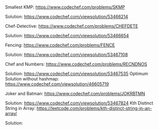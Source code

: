 Smallest KMP: 
  https://www.codechef.com/problems/SKMP
  
  Solution: 
  https://www.codechef.com/viewsolution/53466214
  
  
Chef-Detective:
  https://www.codechef.com/problems/CHEFDETE
  
  Solution:
  https://www.codechef.com/viewsolution/53466654
  

Fencing: 
  https://www.codechef.com/problems/FENCE
  
  Solution: 
  https://www.codechef.com/viewsolution/53467108
  
Chef and Numbers:
  https://www.codechef.com/problems/RECNDNOS
  
  Solution:
  https://www.codechef.com/viewsolution/53467535
  Optimum Solution without hashmap:
  https://www.codechef.com/viewsolution/46605719
  
Joker and Batman:
  https://www.codechef.com/problems/JOKRBTMN
  
  Solution: 
  https://www.codechef.com/viewsolution/53467824
 Kth Distinct String in Array:
  https://leetcode.com/problems/kth-distinct-string-in-an-array/
  
  Solution:
  
